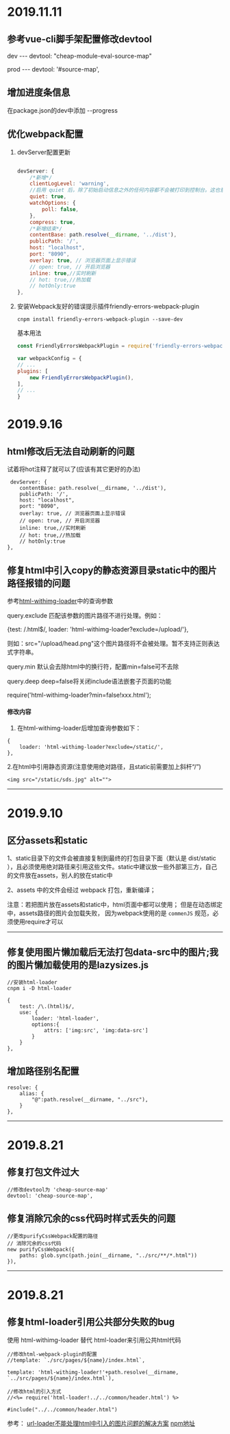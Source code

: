 # 2019.11.11

## **参考vue-cli脚手架配置修改devtool**

dev --- devtool: "cheap-module-eval-source-map"

prod --- devtool: '#source-map',

## **增加进度条信息**

在package.json的dev中添加 --progress

## **优化webpack配置**

1. devServer配置更新

    ```js

    devServer: {
        /*新增*/
        clientLogLevel: 'warning',
        //启用 quiet 后，除了初始启动信息之外的任何内容都不会被打印到控制台。这也意味着来自 webpack 的错误或警告在控制台不可见。
        quiet: true, 
        watchOptions: {
            poll: false,
        },
        compress: true,
        /*新增结束*/
        contentBase: path.resolve(__dirname, '../dist'),
        publicPath: '/',
        host: "localhost",
        port: "8090",
        overlay: true, // 浏览器页面上显示错误
        // open: true, // 开启浏览器
        inline: true,//实时刷新
        // hot: true,//热加载
        // hotOnly:true
    },

    ```

2. 安装Webpack友好的错误提示插件friendly-errors-webpack-plugin

    ```base
    cnpm install friendly-errors-webpack-plugin --save-dev
    ```

    基本用法

    ```js
    const FriendlyErrorsWebpackPlugin = require('friendly-errors-webpack-plugin');

    var webpackConfig = {
    // ...
    plugins: [
        new FriendlyErrorsWebpackPlugin(),
    ],
    // ...
    }
    ```



# 2019.9.16

## **html修改后无法自动刷新的问题**
试着将hot注释了就可以了(应该有其它更好的办法)
```
 devServer: {
    contentBase: path.resolve(__dirname, '../dist'),
    publicPath: '/',
    host: "localhost",
    port: "8090",
    overlay: true, // 浏览器页面上显示错误
    // open: true, // 开启浏览器
    inline: true,//实时刷新
    // hot: true,//热加载
    // hotOnly:true
},
```


## **修复html中引入copy的静态资源目录static中的图片路径报错的问题**
参考[html-withimg-loader](https://www.npmjs.com/package/html-withimg-loader)中的查询参数

query.exclude 匹配该参数的图片路径不进行处理。例如：

{test: /.html$/, loader: 'html-withimg-loader?exclude=/upload/'},

则如：src="/upload/head.png"这个图片路径将不会被处理。暂不支持正则表达式字符串。

query.min 默认会去除html中的换行符，配置min=false可不去除

query.deep deep=false将关闭include语法嵌套子页面的功能

require('html-withimg-loader?min=false!xxx.html');
#### **修改内容**

1. 在html-withimg-loader后增加查询参数如下：
```
{ 
    loader: 'html-withimg-loader?exclude=/static/',
},
```
2.在html中引用静态资源(注意使用绝对路径，且static前需要加上斜杆“/”)
```
<img src="/static/sds.jpg" alt="">
```
---
# 2019.9.10

## **区分assets和static**

1、static目录下的文件会被直接复制到最终的打包目录下面（默认是 dist/static ），且必须使用绝对路径来引用这些文件。static中建议放一些外部第三方，自己的文件放在assets，别人的放在static中

2、assets 中的文件会经过 webpack 打包，重新编译；

注意：若把图片放在assets和static中，html页面中都可以使用；
   但是在动态绑定中，assets路径的图片会加载失败，
   因为webpack使用的是 ` commenJS ` 规范，必须使用require才可以

---
## **修复使用图片懒加载后无法打包data-src中的图片;我的图片懒加载使用的是lazysizes.js**
```
//安装html-loader
cnpm i -D html-loader
```
```
{
    test: /\.(html)$/,
    use: {
        loader: 'html-loader',
        options:{
            attrs: ['img:src', 'img:data-src']
        }
    }
},
```

## **增加路径别名配置**
```
resolve: {
    alias: {
        "@":path.resolve(__dirname, "../src"),
    }
},
```
---
# 2019.8.21

## **修复打包文件过大**
```
//修改devtool为 'cheap-source-map'
devtool: 'cheap-source-map',
```
## **修复消除冗余的css代码时样式丢失的问题**
```
//更改purifyCssWebpack配置的路径
// 消除冗余的css代码
new purifyCssWebpack({
    paths: glob.sync(path.join(__dirname, "../src/**/*.html"))
}),
```
---
# 2019.8.21
## **修复html-loader引用公共部分失败的bug**
  使用 html-withimg-loader 替代 html-loader来引用公共html代码
```
//修改html-webpack-plugin的配置
//template: `./src/pages/${name}/index.html`,

template: 'html-withimg-loader!'+path.resolve(__dirname,  `../src/pages/${name}/index.html`),
```
```
//修改html的引入方式
//<%= require('html-loader!../../common/header.html') %> 

#include("../../common/header.html")
```
参考：
[url-loader不能处理html中引入的图片问题的解决方案](https://blog.csdn.net/logan_LG/article/details/82082442)
[npm地址](https://www.npmjs.com/package/html-withimg-loader)
